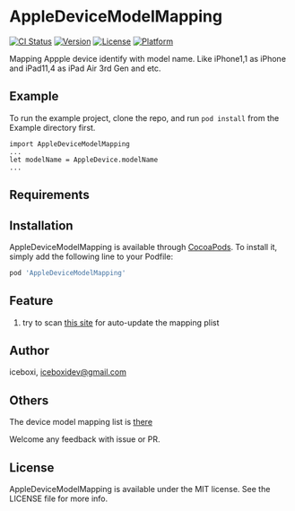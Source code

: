 # AppleDeviceModelMapping

[![CI Status](https://img.shields.io/travis/iceboxi/AppleDeviceModelMapping.svg?style=flat)](https://travis-ci.org/iceboxi/AppleDeviceModelMapping)
[![Version](https://img.shields.io/cocoapods/v/AppleDeviceModelMapping.svg?style=flat)](https://cocoapods.org/pods/AppleDeviceModelMapping)
[![License](https://img.shields.io/cocoapods/l/AppleDeviceModelMapping.svg?style=flat)](https://cocoapods.org/pods/AppleDeviceModelMapping)
[![Platform](https://img.shields.io/cocoapods/p/AppleDeviceModelMapping.svg?style=flat)](https://cocoapods.org/pods/AppleDeviceModelMapping)


Mapping Appple device identify with model name. Like iPhone1,1 as iPhone and iPad11,4 as iPad Air 3rd Gen and etc.

## Example

To run the example project, clone the repo, and run `pod install` from the Example directory first.

````
import AppleDeviceModelMapping
...
let modelName = AppleDevice.modelName
...
````

## Requirements

## Installation

AppleDeviceModelMapping is available through [CocoaPods](https://cocoapods.org). To install
it, simply add the following line to your Podfile:

```ruby
pod 'AppleDeviceModelMapping'
```

## Feature

1. try to scan [this site](https://everyi.com/by-identifier/ipod-iphone-ipad-specs-by-model-identifier.html) for auto-update the mapping plist

## Author

iceboxi, iceboxidev@gmail.com


## Others

The device model mapping list is [there](https://github.com/iceboxi/AppleDeviceModelMapping/blob/master/AppleDeviceModelMapping/Assets/DeviceModelMapping.plist)

Welcome any feedback with issue or PR.

## License

AppleDeviceModelMapping is available under the MIT license. See the LICENSE file for more info.


